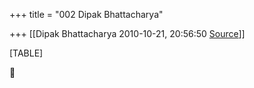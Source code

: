 +++
title = "002 Dipak Bhattacharya"

+++
[[Dipak Bhattacharya	2010-10-21, 20:56:50 [Source](https://groups.google.com/g/bvparishat/c/0SmglY7Eerg)]]



[TABLE]



